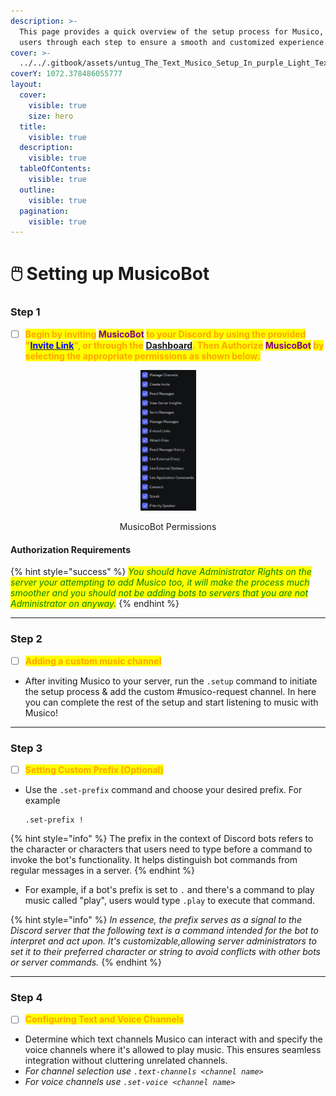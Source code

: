 ```yaml
---
description: >-
  This page provides a quick overview of the setup process for Musico, guiding
  users through each step to ensure a smooth and customized experience.
cover: >-
  ../../.gitbook/assets/untug_The_Text_Musico_Setup_In_purple_Light_Text_above_Turntabl_a55b524e-32d2-48ac-b70c-b40161bf4aa1.png
coverY: 1072.378486055777
layout:
  cover:
    visible: true
    size: hero
  title:
    visible: true
  description:
    visible: true
  tableOfContents:
    visible: true
  outline:
    visible: true
  pagination:
    visible: true
---
```


# 🖱️ Setting up MusicoBot

### Step 1

* [ ] <mark style="color:orange;">**Begin by inviting**</mark>**&#x20;**<mark style="color:purple;">**MusicoBot**</mark>**&#x20;**<mark style="color:orange;">**to your Discord by using the provided "**</mark>[<mark style="color:blue;">**Invite Link**</mark>](https://discord.com/oauth2/authorize?client_id=810540985032900648\&permissions=2150754416\&scope=bot)<mark style="color:orange;">**", or through the**</mark> [**Dashboard**](musicobot-dashboard.md)<mark style="color:orange;">**. Then Authorize**</mark>**&#x20;**<mark style="color:purple;">**MusicoBot**</mark>**&#x20;**<mark style="color:orange;">**by selecting the appropriate permissions as shown below:**</mark>

<div align="center"><figure><img src="../../.gitbook/assets/image (1).png" alt="" width="89"><figcaption><p>MusicoBot Permissions</p></figcaption></figure></div>

#### Authorization Requirements

{% hint style="success" %}
_<mark style="color:green;">You should have Administrator Rights on the server your attempting to add Musico too, it will make the process much smoother and you should not be adding bots to servers that you are not Administrator on anyway.</mark>_
{% endhint %}

***

### Step 2

* [ ] <mark style="color:orange;">**Adding a custom music channel**</mark>

- After inviting Musico to your server, run the `.setup` command to initiate the setup process & add the custom #musico-request channel. In here you can complete the rest of the setup and start listening to music with Musico!

***

### Step 3

* [ ] <mark style="color:orange;">**Setting Custom Prefix (Optional)**</mark>

-   Use the `.set-prefix` command and choose your desired prefix. For example

    ```
    .set-prefix !
    ```

{% hint style="info" %}
The prefix in the context of Discord bots refers to the character or characters that users need to type before a command to invoke the bot's functionality. It helps distinguish bot commands from regular messages in a server.&#x20;
{% endhint %}

* For example, if a bot's prefix is set to `.` and there's a command to play music called "play", users would type `.play` to execute that command.

{% hint style="info" %}
_In essence, the prefix serves as a signal to the Discord server that the following text is a command intended for the bot to interpret and act upon. It's customizable,allowing server administrators to set it to their preferred character or string to avoid conflicts with other bots or server commands._
{% endhint %}

***

### Step 4

* [ ] <mark style="color:orange;">**Configuring Text and Voice Channels**</mark>

- Determine which text channels Musico can interact with and specify the voice channels where it's allowed to play music. This ensures seamless integration without cluttering unrelated channels.
- _For channel selection use `.text-channels <channel name>`_
- _For voice channels use `.set-voice <channel name>`_

